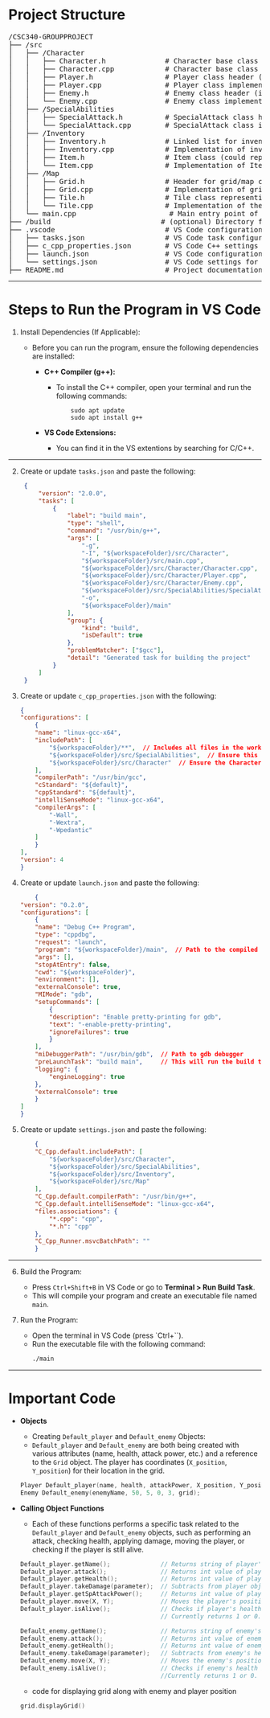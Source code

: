 # Project Structure 
<pre>
/CSC340-GROUPPROJECT
├── /src
│   ├── /Character
│   │   ├── Character.h              # Character base class header
│   │   ├── Character.cpp            # Character base class implementation
│   │   ├── Player.h                 # Player class header (inherits Character)
│   │   ├── Player.cpp               # Player class implementation
│   │   ├── Enemy.h                  # Enemy class header (inherits Character)
│   │   └── Enemy.cpp                # Enemy class implementation
│   ├── /SpecialAbilities
│   │   ├── SpecialAttack.h          # SpecialAttack class header
│   │   └── SpecialAttack.cpp        # SpecialAttack class implementation
│   ├── /Inventory
│   │   ├── Inventory.h              # Linked list for inventory items
│   │   ├── Inventory.cpp            # Implementation of inventory management
│   │   ├── Item.h                   # Item class (could represent an individual item in the inventory)
│   │   └── Item.cpp                 # Implementation of Item class
│   ├── /Map
│   │   ├── Grid.h                   # Header for grid/map class
│   │   ├── Grid.cpp                 # Implementation of grid/map functionality
│   │   ├── Tile.h                   # Tile class representing individual grid squares
│   │   └── Tile.cpp                 # Implementation of the Tile class
│   └── main.cpp                      # Main entry point of the program
├── /build                          # (optional) Directory for build output (e.g., object files, executable)
├── .vscode                          # VS Code configuration files
│   ├── tasks.json                   # VS Code task configuration for building the project
│   ├── c_cpp_properties.json        # VS Code C++ settings for IntelliSense and includes
│   ├── launch.json                  # VS Code configuration for running/debugging the project
│   └── settings.json                # VS Code settings for customizing the environment
├── README.md                        # Project documentation or notes
</pre>

---

# Steps to Run the Program in VS Code

1. Install Dependencies (If Applicable):

    - Before you can run the program, ensure the following dependencies are installed:
        - **C++ Compiler (g++):** 
            - To install the C++ compiler, open your terminal and run the following commands:
                ```
                    sudo apt update
                    sudo apt install g++
                ```

        - **VS Code Extensions:** 
            - You can find it in the VS extentions by searching for C/C++.
        
---

2. Create or update `tasks.json` and paste the following:

   ```json
    {
        "version": "2.0.0",
        "tasks": [
            {
                "label": "build main",
                "type": "shell",
                "command": "/usr/bin/g++",
                "args": [
                    "-g", 
                    "-I", "${workspaceFolder}/src/Character",
                    "${workspaceFolder}/src/main.cpp",
                    "${workspaceFolder}/src/Character/Character.cpp",
                    "${workspaceFolder}/src/Character/Player.cpp",
                    "${workspaceFolder}/src/Character/Enemy.cpp",
                    "${workspaceFolder}/src/SpecialAbilities/SpecialAttack.cpp",
                    "-o", 
                    "${workspaceFolder}/main"
                ],
                "group": {
                    "kind": "build",
                    "isDefault": true
                },
                "problemMatcher": ["$gcc"],
                "detail": "Generated task for building the project"
            }
        ]
    }

   ```


3. Create or update `c_cpp_properties.json` with the following:

    ```c_cpp_properties.json
    {
    "configurations": [
        {
        "name": "linux-gcc-x64",
        "includePath": [
            "${workspaceFolder}/**",  // Includes all files in the workspace
            "${workspaceFolder}/src/SpecialAbilities",  // Ensure this directory is included
            "${workspaceFolder}/src/Character"  // Ensure the Character directory is also included
        ],
        "compilerPath": "/usr/bin/gcc",
        "cStandard": "${default}",
        "cppStandard": "${default}",
        "intelliSenseMode": "linux-gcc-x64",
        "compilerArgs": [
            "-Wall",
            "-Wextra",
            "-Wpedantic"
        ]
        }
    ],
    "version": 4
    }
    ```

4. Create or update `launch.json` and paste the following:

    ```launch.json
        {
    "version": "0.2.0",
    "configurations": [
        {
        "name": "Debug C++ Program",
        "type": "cppdbg",
        "request": "launch",
        "program": "${workspaceFolder}/main",  // Path to the compiled executable
        "args": [],
        "stopAtEntry": false,
        "cwd": "${workspaceFolder}",
        "environment": [],
        "externalConsole": true,
        "MIMode": "gdb",
        "setupCommands": [
            {
            "description": "Enable pretty-printing for gdb",
            "text": "-enable-pretty-printing",
            "ignoreFailures": true
            }
        ],
        "miDebuggerPath": "/usr/bin/gdb",  // Path to gdb debugger
        "preLaunchTask": "build main",     // This will run the build task before launching
        "logging": {
            "engineLogging": true
        },
        "externalConsole": true
        }
    ]
    }
    ```

5. Create or update `settings.json` and paste the following:

    ```settings.json
        {
        "C_Cpp.default.includePath": [
            "${workspaceFolder}/src/Character",
            "${workspaceFolder}/src/SpecialAbilities",
            "${workspaceFolder}/src/Inventory",
            "${workspaceFolder}/src/Map"
        ],
        "C_Cpp.default.compilerPath": "/usr/bin/g++",
        "C_Cpp.default.intelliSenseMode": "linux-gcc-x64",
        "files.associations": {
            "*.cpp": "cpp",
            "*.h": "cpp"
        },
        "C_Cpp_Runner.msvcBatchPath": ""
        }
    ```

---


6. Build the Program:
   - Press `Ctrl+Shift+B` in VS Code or go to **Terminal > Run Build Task**.
   - This will compile your program and create an executable file named `main`.

7. Run the Program:
   - Open the terminal in VS Code (press `Ctrl+``).
   - Run the executable file with the following command:
     ```bash
     ./main
     ```
     
---

# Important Code

- **Objects**
    - Creating `Default_player` and `Default_enemy` Objects:
    - `Default_player` and `Default_enemy` are both being created with various attributes (name, health, attack power, etc.) and a reference to the `Grid` object. The player has coordinates (`X_position`, `Y_position`) for their location in the grid.
    ```cpp
    Player Default_player(name, health, attackPower, X_position, Y_position, grid);
    Enemy Default_enemy(enemyName, 50, 5, 0, 3, grid);
    ```

- **Calling Object Functions**
    - Each of these functions performs a specific task related to the `Default_player` and `Default_enemy` objects, such as performing an attack, checking health, applying damage, moving the player, or checking if the player is still alive.
    ```cpp
    Default_player.getName();              // Returns string of player's name.
    Default_player.attack();               // Returns int value of player's attack value.
    Default_player.getHealth();            // Returns int value of player's health.
    Default_player.takeDamage(parameter);  // Subtracts from player object's health.
    Default_player.getSpAttackPower();     // Returns int value of player's special attack power.
    Default_player.move(X, Y);             // Moves the player's position on the grid.
    Default_player.isAlive();              // Checks if player's health is 0 or not.
                                           // Currently returns 1 or 0.
    ```

    ```cpp
    Default_enemy.getName();               // Returns string of enemy's name.
    Default_enemy.attack();                // Returns int value of enemy's attack value.
    Default_enemy.getHealth();             // Returns int value of enemy's health.
    Default_enemy.takeDamage(parameter);   // Subtracts from enemy's health.
    Default_enemy.move(X, Y);              // Moves the enemy's position on the grid.
    Default_enemy.isAlive();               // Checks if enemy's health is 0 or not. 
                                           //Currently returns 1 or 0.
    ```

    - code for displaying grid along with enemy and player position
    ```cpp
    grid.displayGrid()                     

    ```

